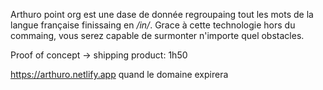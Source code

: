 Arthuro point org est une dase de donnée regroupaing tout les mots de la langue française finissaing en _/in/_. Grace à cette technologie hors du commaing, vous serez capable de surmonter n'importe quel obstacles.

Proof of concept -> shipping product: 1h50

https://arthuro.netlify.app quand le domaine expirera

